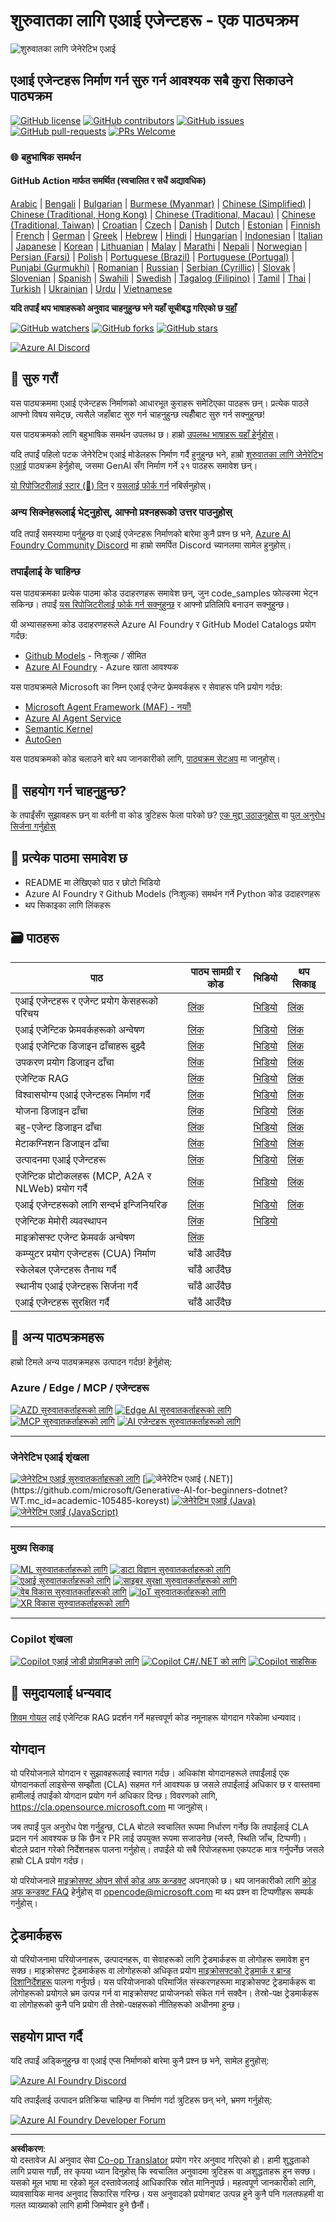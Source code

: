 <!--
CO_OP_TRANSLATOR_METADATA:
{
  "original_hash": "6a1ba0bd2cbfa4db17890fa34776225c",
  "translation_date": "2025-10-24T08:57:30+00:00",
  "source_file": "README.md",
  "language_code": "ne"
}
-->
# शुरुवातका लागि एआई एजेन्टहरू - एक पाठ्यक्रम

![शुरुवातका लागि जेनेरेटिभ एआई](../../translated_images/repo-thumbnailv2.06f4a48036fde647f6ba4eb19f5651babe59bb30e972748afb349e47725d7601.ne.png)

## एआई एजेन्टहरू निर्माण गर्न सुरु गर्न आवश्यक सबै कुरा सिकाउने पाठ्यक्रम

[![GitHub license](https://img.shields.io/github/license/microsoft/ai-agents-for-beginners.svg)](https://github.com/microsoft/ai-agents-for-beginners/blob/master/LICENSE?WT.mc_id=academic-105485-koreyst)
[![GitHub contributors](https://img.shields.io/github/contributors/microsoft/ai-agents-for-beginners.svg)](https://GitHub.com/microsoft/ai-agents-for-beginners/graphs/contributors/?WT.mc_id=academic-105485-koreyst)
[![GitHub issues](https://img.shields.io/github/issues/microsoft/ai-agents-for-beginners.svg)](https://GitHub.com/microsoft/ai-agents-for-beginners/issues/?WT.mc_id=academic-105485-koreyst)
[![GitHub pull-requests](https://img.shields.io/github/issues-pr/microsoft/ai-agents-for-beginners.svg)](https://GitHub.com/microsoft/ai-agents-for-beginners/pulls/?WT.mc_id=academic-105485-koreyst)
[![PRs Welcome](https://img.shields.io/badge/PRs-welcome-brightgreen.svg?style=flat-square)](http://makeapullrequest.com?WT.mc_id=academic-105485-koreyst)

### 🌐 बहुभाषिक समर्थन

#### GitHub Action मार्फत समर्थित (स्वचालित र सधैं अद्यावधिक)

[Arabic](../ar/README.md) | [Bengali](../bn/README.md) | [Bulgarian](../bg/README.md) | [Burmese (Myanmar)](../my/README.md) | [Chinese (Simplified)](../zh/README.md) | [Chinese (Traditional, Hong Kong)](../hk/README.md) | [Chinese (Traditional, Macau)](../mo/README.md) | [Chinese (Traditional, Taiwan)](../tw/README.md) | [Croatian](../hr/README.md) | [Czech](../cs/README.md) | [Danish](../da/README.md) | [Dutch](../nl/README.md) | [Estonian](../et/README.md) | [Finnish](../fi/README.md) | [French](../fr/README.md) | [German](../de/README.md) | [Greek](../el/README.md) | [Hebrew](../he/README.md) | [Hindi](../hi/README.md) | [Hungarian](../hu/README.md) | [Indonesian](../id/README.md) | [Italian](../it/README.md) | [Japanese](../ja/README.md) | [Korean](../ko/README.md) | [Lithuanian](../lt/README.md) | [Malay](../ms/README.md) | [Marathi](../mr/README.md) | [Nepali](./README.md) | [Norwegian](../no/README.md) | [Persian (Farsi)](../fa/README.md) | [Polish](../pl/README.md) | [Portuguese (Brazil)](../br/README.md) | [Portuguese (Portugal)](../pt/README.md) | [Punjabi (Gurmukhi)](../pa/README.md) | [Romanian](../ro/README.md) | [Russian](../ru/README.md) | [Serbian (Cyrillic)](../sr/README.md) | [Slovak](../sk/README.md) | [Slovenian](../sl/README.md) | [Spanish](../es/README.md) | [Swahili](../sw/README.md) | [Swedish](../sv/README.md) | [Tagalog (Filipino)](../tl/README.md) | [Tamil](../ta/README.md) | [Thai](../th/README.md) | [Turkish](../tr/README.md) | [Ukrainian](../uk/README.md) | [Urdu](../ur/README.md) | [Vietnamese](../vi/README.md)

**यदि तपाईं थप भाषाहरूको अनुवाद चाहनुहुन्छ भने यहाँ सूचीबद्ध गरिएको छ [यहाँ](https://github.com/Azure/co-op-translator/blob/main/getting_started/supported-languages.md)**

[![GitHub watchers](https://img.shields.io/github/watchers/microsoft/ai-agents-for-beginners.svg?style=social&label=Watch)](https://GitHub.com/microsoft/ai-agents-for-beginners/watchers/?WT.mc_id=academic-105485-koreyst)
[![GitHub forks](https://img.shields.io/github/forks/microsoft/ai-agents-for-beginners.svg?style=social&label=Fork)](https://GitHub.com/microsoft/ai-agents-for-beginners/network/?WT.mc_id=academic-105485-koreyst)
[![GitHub stars](https://img.shields.io/github/stars/microsoft/ai-agents-for-beginners.svg?style=social&label=Star)](https://GitHub.com/microsoft/ai-agents-for-beginners/stargazers/?WT.mc_id=academic-105485-koreyst)

[![Azure AI Discord](https://dcbadge.limes.pink/api/server/kzRShWzttr)](https://discord.gg/kzRShWzttr)


## 🌱 सुरु गरौं

यस पाठ्यक्रममा एआई एजेन्टहरू निर्माणको आधारभूत कुराहरू समेटिएका पाठहरू छन्। प्रत्येक पाठले आफ्नो विषय समेट्छ, त्यसैले जहाँबाट सुरु गर्न चाहनुहुन्छ त्यहीँबाट सुरु गर्न सक्नुहुन्छ!

यस पाठ्यक्रमको लागि बहुभाषिक समर्थन उपलब्ध छ। हाम्रो [उपलब्ध भाषाहरू यहाँ हेर्नुहोस्](../..)। 

यदि तपाईं पहिलो पटक जेनेरेटिभ एआई मोडेलहरू निर्माण गर्दै हुनुहुन्छ भने, हाम्रो [शुरुवातका लागि जेनेरेटिभ एआई](https://aka.ms/genai-beginners) पाठ्यक्रम हेर्नुहोस्, जसमा GenAI सँग निर्माण गर्ने २१ पाठहरू समावेश छन्।

[यो रिपोजिटरीलाई स्टार (🌟) दिन](https://docs.github.com/en/get-started/exploring-projects-on-github/saving-repositories-with-stars?WT.mc_id=academic-105485-koreyst) र [यसलाई फोर्क गर्न](https://github.com/microsoft/ai-agents-for-beginners/fork) नबिर्सनुहोस्।

### अन्य सिक्नेहरूलाई भेट्नुहोस्, आफ्नो प्रश्नहरूको उत्तर पाउनुहोस्

यदि तपाईं समस्यामा पर्नुहुन्छ वा एआई एजेन्टहरू निर्माणको बारेमा कुनै प्रश्न छ भने, [Azure AI Foundry Community Discord](https://aka.ms/ai-agents/discord) मा हाम्रो समर्पित Discord च्यानलमा सामेल हुनुहोस्।

### तपाईंलाई के चाहिन्छ 

यस पाठ्यक्रमका प्रत्येक पाठमा कोड उदाहरणहरू समावेश छन्, जुन code_samples फोल्डरमा भेट्न सकिन्छ। तपाईं [यस रिपोजिटरीलाई फोर्क गर्न सक्नुहुन्छ](https://github.com/microsoft/ai-agents-for-beginners/fork) र आफ्नो प्रतिलिपि बनाउन सक्नुहुन्छ।  

यी अभ्यासहरूमा कोड उदाहरणहरूले Azure AI Foundry र GitHub Model Catalogs प्रयोग गर्दछ:

- [Github Models](https://aka.ms/ai-agents-beginners/github-models) - निःशुल्क / सीमित
- [Azure AI Foundry](https://aka.ms/ai-agents-beginners/ai-foundry) - Azure खाता आवश्यक

यस पाठ्यक्रमले Microsoft का निम्न एआई एजेन्ट फ्रेमवर्कहरू र सेवाहरू पनि प्रयोग गर्दछ:

- [Microsoft Agent Framework (MAF) - नयाँ!](https://aka.ms/ai-agents-beginners/agent-framewrok)
- [Azure AI Agent Service](https://aka.ms/ai-agents-beginners/ai-agent-service)
- [Semantic Kernel](https://aka.ms/ai-agents-beginners/semantic-kernel)
- [AutoGen](https://aka.ms/ai-agents/autogen)


यस पाठ्यक्रमको कोड चलाउने बारे थप जानकारीको लागि, [पाठ्यक्रम सेटअप](./00-course-setup/README.md) मा जानुहोस्।

## 🙏 सहयोग गर्न चाहनुहुन्छ?

के तपाईंसँग सुझावहरू छन् वा वर्तनी वा कोड त्रुटिहरू फेला पारेको छ? [एक मुद्दा उठाउनुहोस्](https://github.com/microsoft/ai-agents-for-beginners/issues?WT.mc_id=academic-105485-koreyst) वा [पुल अनुरोध सिर्जना गर्नुहोस्](https://github.com/microsoft/ai-agents-for-beginners/pulls?WT.mc_id=academic-105485-koreyst)



## 📂 प्रत्येक पाठमा समावेश छ

- README मा लेखिएको पाठ र छोटो भिडियो
- Azure AI Foundry र Github Models (निःशुल्क) समर्थन गर्ने Python कोड उदाहरणहरू
- थप सिकाइका लागि लिंकहरू


## 🗃️ पाठहरू

| **पाठ**                                     | **पाठ्य सामग्री र कोड**                            | **भिडियो**                                                  | **थप सिकाइ**                                                                         |
|----------------------------------------------|----------------------------------------------------|------------------------------------------------------------|----------------------------------------------------------------------------------------|
| एआई एजेन्टहरू र एजेन्ट प्रयोग केसहरूको परिचय | [लिंक](./01-intro-to-ai-agents/README.md)          | [भिडियो](https://youtu.be/3zgm60bXmQk?si=z8QygFvYQv-9WtO1)  | [लिंक](https://aka.ms/ai-agents-beginners/collection?WT.mc_id=academic-105485-koreyst) |
| एआई एजेन्टिक फ्रेमवर्कहरूको अन्वेषण          | [लिंक](./02-explore-agentic-frameworks/README.md)  | [भिडियो](https://youtu.be/ODwF-EZo_O8?si=Vawth4hzVaHv-u0H)  | [लिंक](https://aka.ms/ai-agents-beginners/collection?WT.mc_id=academic-105485-koreyst) |
| एआई एजेन्टिक डिजाइन ढाँचाहरू बुझ्दै          | [लिंक](./03-agentic-design-patterns/README.md)     | [भिडियो](https://youtu.be/m9lM8qqoOEA?si=BIzHwzstTPL8o9GF)  | [लिंक](https://aka.ms/ai-agents-beginners/collection?WT.mc_id=academic-105485-koreyst) |
| उपकरण प्रयोग डिजाइन ढाँचा                    | [लिंक](./04-tool-use/README.md)                    | [भिडियो](https://youtu.be/vieRiPRx-gI?si=2z6O2Xu2cu_Jz46N)  | [लिंक](https://aka.ms/ai-agents-beginners/collection?WT.mc_id=academic-105485-koreyst) |
| एजेन्टिक RAG                                 | [लिंक](./05-agentic-rag/README.md)                 | [भिडियो](https://youtu.be/WcjAARvdL7I?si=gKPWsQpKiIlDH9A3)  | [लिंक](https://aka.ms/ai-agents-beginners/collection?WT.mc_id=academic-105485-koreyst) |
| विश्वासयोग्य एआई एजेन्टहरू निर्माण गर्दै      | [लिंक](./06-building-trustworthy-agents/README.md) | [भिडियो](https://youtu.be/iZKkMEGBCUQ?si=jZjpiMnGFOE9L8OK ) | [लिंक](https://aka.ms/ai-agents-beginners/collection?WT.mc_id=academic-105485-koreyst) |
| योजना डिजाइन ढाँचा                           | [लिंक](./07-planning-design/README.md)             | [भिडियो](https://youtu.be/kPfJ2BrBCMY?si=6SC_iv_E5-mzucnC)  | [लिंक](https://aka.ms/ai-agents-beginners/collection?WT.mc_id=academic-105485-koreyst) |
| बहु-एजेन्ट डिजाइन ढाँचा                      | [लिंक](./08-multi-agent/README.md)                 | [भिडियो](https://youtu.be/V6HpE9hZEx0?si=rMgDhEu7wXo2uo6g)  | [लिंक](https://aka.ms/ai-agents-beginners/collection?WT.mc_id=academic-105485-koreyst) |
| मेटाकग्निशन डिजाइन ढाँचा                     | [लिंक](./09-metacognition/README.md)               | [भिडियो](https://youtu.be/His9R6gw6Ec?si=8gck6vvdSNCt6OcF)  | [लिंक](https://aka.ms/ai-agents-beginners/collection?WT.mc_id=academic-105485-koreyst) |
| उत्पादनमा एआई एजेन्टहरू                      | [लिंक](./10-ai-agents-production/README.md)        | [भिडियो](https://youtu.be/l4TP6IyJxmQ?si=31dnhexRo6yLRJDl)  | [लिंक](https://aka.ms/ai-agents-beginners/collection?WT.mc_id=academic-105485-koreyst) |
| एजेन्टिक प्रोटोकलहरू (MCP, A2A र NLWeb) प्रयोग गर्दै | [लिंक](./11-agentic-protocols/README.md)           | [भिडियो](https://youtu.be/X-Dh9R3Opn8)                                 | [लिंक](https://aka.ms/ai-agents-beginners/collection?WT.mc_id=academic-105485-koreyst) |
| एआई एजेन्टहरूको लागि सन्दर्भ इन्जिनियरिङ            | [लिंक](./12-context-engineering/README.md)         | [भिडियो](https://youtu.be/F5zqRV7gEag)                                 | [लिंक](https://aka.ms/ai-agents-beginners/collection?WT.mc_id=academic-105485-koreyst) |
| एजेन्टिक मेमोरी व्यवस्थापन                      | [लिंक](./13-agent-memory/README.md)     |      [भिडियो](https://youtu.be/QrYbHesIxpw?si=vZkVwKrQ4ieCcIPx)                                                      |                                                                                        |
| माइक्रोसफ्ट एजेन्ट फ्रेमवर्क अन्वेषण                         | [लिंक](./14-microsoft-agent-framework/README.md)                            |                                                            |                                                                                        |
| कम्प्युटर प्रयोग एजेन्टहरू (CUA) निर्माण           | चाँडै आउँदैछ                            |                                                            |                                                                                        |
| स्केलेबल एजेन्टहरू तैनाथ गर्दै                    | चाँडै आउँदैछ                            |                                                            |                                                                                        |
| स्थानीय एआई एजेन्टहरू सिर्जना गर्दै                     | चाँडै आउँदैछ                               |                                                            |                                                                                        |
| एआई एजेन्टहरू सुरक्षित गर्दै                           | चाँडै आउँदैछ                               |                                                            |                                                                                        |

## 🎒 अन्य पाठ्यक्रमहरू

हाम्रो टिमले अन्य पाठ्यक्रमहरू उत्पादन गर्दछ! हेर्नुहोस्:

### Azure / Edge / MCP / एजेन्टहरू
[![AZD सुरुवातकर्ताहरूको लागि](https://img.shields.io/badge/AZD%20for%20Beginners-0078D4?style=for-the-badge&labelColor=E5E7EB&color=0078D4)](https://github.com/microsoft/AZD-for-beginners?WT.mc_id=academic-105485-koreyst)
[![Edge AI सुरुवातकर्ताहरूको लागि](https://img.shields.io/badge/Edge%20AI%20for%20Beginners-00B8E4?style=for-the-badge&labelColor=E5E7EB&color=00B8E4)](https://github.com/microsoft/edgeai-for-beginners?WT.mc_id=academic-105485-koreyst)
[![MCP सुरुवातकर्ताहरूको लागि](https://img.shields.io/badge/MCP%20for%20Beginners-009688?style=for-the-badge&labelColor=E5E7EB&color=009688)](https://github.com/microsoft/mcp-for-beginners?WT.mc_id=academic-105485-koreyst)
[![AI एजेन्टहरू सुरुवातकर्ताहरूको लागि](https://img.shields.io/badge/AI%20Agents%20for%20Beginners-00C49A?style=for-the-badge&labelColor=E5E7EB&color=00C49A)](https://github.com/microsoft/ai-agents-for-beginners?WT.mc_id=academic-105485-koreyst)

---

### जेनेरेटिभ एआई शृंखला
[![जेनेरेटिभ एआई सुरुवातकर्ताहरूको लागि](https://img.shields.io/badge/Generative%20AI%20for%20Beginners-8B5CF6?style=for-the-badge&labelColor=E5E7EB&color=8B5CF6)](https://github.com/microsoft/generative-ai-for-beginners?WT.mc_id=academic-105485-koreyst)
[![जेनेरेटिभ एआई (.NET)](https://img.shields.io/badge/Generative%20AI%20(.NET)-9333EA?style=for-the-badge&labelColor=E5E7EB&color=9333EA)](https://github.com/microsoft/Generative-AI-for-beginners-dotnet?WT.mc_id=academic-105485-koreyst)
[![जेनेरेटिभ एआई (Java)](https://img.shields.io/badge/Generative%20AI%20(Java)-C084FC?style=for-the-badge&labelColor=E5E7EB&color=C084FC)](https://github.com/microsoft/generative-ai-for-beginners-java?WT.mc_id=academic-105485-koreyst)
[![जेनेरेटिभ एआई (JavaScript)](https://img.shields.io/badge/Generative%20AI%20(JavaScript)-E879F9?style=for-the-badge&labelColor=E5E7EB&color=E879F9)](https://github.com/microsoft/generative-ai-with-javascript?WT.mc_id=academic-105485-koreyst)

---

### मुख्य सिकाइ
[![ML सुरुवातकर्ताहरूको लागि](https://img.shields.io/badge/ML%20for%20Beginners-22C55E?style=for-the-badge&labelColor=E5E7EB&color=22C55E)](https://aka.ms/ml-beginners?WT.mc_id=academic-105485-koreyst)
[![डाटा विज्ञान सुरुवातकर्ताहरूको लागि](https://img.shields.io/badge/Data%20Science%20for%20Beginners-84CC16?style=for-the-badge&labelColor=E5E7EB&color=84CC16)](https://aka.ms/datascience-beginners?WT.mc_id=academic-105485-koreyst)
[![एआई सुरुवातकर्ताहरूको लागि](https://img.shields.io/badge/AI%20for%20Beginners-A3E635?style=for-the-badge&labelColor=E5E7EB&color=A3E635)](https://aka.ms/ai-beginners?WT.mc_id=academic-105485-koreyst)
[![साइबर सुरक्षा सुरुवातकर्ताहरूको लागि](https://img.shields.io/badge/Cybersecurity%20for%20Beginners-F97316?style=for-the-badge&labelColor=E5E7EB&color=F97316)](https://github.com/microsoft/Security-101?WT.mc_id=academic-96948-sayoung)
[![वेब विकास सुरुवातकर्ताहरूको लागि](https://img.shields.io/badge/Web%20Dev%20for%20Beginners-EC4899?style=for-the-badge&labelColor=E5E7EB&color=EC4899)](https://aka.ms/webdev-beginners?WT.mc_id=academic-105485-koreyst)
[![IoT सुरुवातकर्ताहरूको लागि](https://img.shields.io/badge/IoT%20for%20Beginners-14B8A6?style=for-the-badge&labelColor=E5E7EB&color=14B8A6)](https://aka.ms/iot-beginners?WT.mc_id=academic-105485-koreyst)
[![XR विकास सुरुवातकर्ताहरूको लागि](https://img.shields.io/badge/XR%20Development%20for%20Beginners-38BDF8?style=for-the-badge&labelColor=E5E7EB&color=38BDF8)](https://github.com/microsoft/xr-development-for-beginners?WT.mc_id=academic-105485-koreyst)

---

### Copilot शृंखला
[![Copilot एआई जोडी प्रोग्रामिङको लागि](https://img.shields.io/badge/Copilot%20for%20AI%20Paired%20Programming-FACC15?style=for-the-badge&labelColor=E5E7EB&color=FACC15)](https://aka.ms/GitHubCopilotAI?WT.mc_id=academic-105485-koreyst)
[![Copilot C#/.NET को लागि](https://img.shields.io/badge/Copilot%20for%20C%23/.NET-FBBF24?style=for-the-badge&labelColor=E5E7EB&color=FBBF24)](https://github.com/microsoft/mastering-github-copilot-for-dotnet-csharp-developers?WT.mc_id=academic-105485-koreyst)
[![Copilot साहसिक](https://img.shields.io/badge/Copilot%20Adventure-FDE68A?style=for-the-badge&labelColor=E5E7EB&color=FDE68A)](https://github.com/microsoft/CopilotAdventures?WT.mc_id=academic-105485-koreyst)

## 🌟 समुदायलाई धन्यवाद

[शिवम गोयल](https://www.linkedin.com/in/shivam2003/) लाई एजेन्टिक RAG प्रदर्शन गर्ने महत्त्वपूर्ण कोड नमूनाहरू योगदान गरेकोमा धन्यवाद। 

## योगदान

यो परियोजनाले योगदान र सुझावहरूलाई स्वागत गर्दछ। अधिकांश योगदानहरूले तपाईंलाई एक योगदानकर्ता लाइसेन्स सम्झौता (CLA) सहमत गर्न आवश्यक छ जसले तपाईंलाई अधिकार छ र वास्तवमा हामीलाई तपाईंको योगदान प्रयोग गर्न अधिकार दिन्छ। विवरणको लागि, <https://cla.opensource.microsoft.com> मा जानुहोस्।

जब तपाईं पुल अनुरोध पेश गर्नुहुन्छ, CLA बोटले स्वचालित रूपमा निर्धारण गर्नेछ कि तपाईंलाई CLA प्रदान गर्न आवश्यक छ कि छैन र PR लाई उपयुक्त रूपमा सजाउनेछ (जस्तै, स्थिति जाँच, टिप्पणी)। बोटले प्रदान गरेको निर्देशनहरू पालना गर्नुहोस्। तपाईंले यो सबै रिपोजहरूमा एकपटक मात्र गर्नुपर्नेछ जसले हाम्रो CLA प्रयोग गर्दछ।

यो परियोजनाले [माइक्रोसफ्ट ओपन सोर्स कोड अफ कन्डक्ट](https://opensource.microsoft.com/codeofconduct/) अपनाएको छ। थप जानकारीको लागि [कोड अफ कन्डक्ट FAQ](https://opensource.microsoft.com/codeofconduct/faq/) हेर्नुहोस् वा [opencode@microsoft.com](mailto:opencode@microsoft.com) मा थप प्रश्न वा टिप्पणीहरू सम्पर्क गर्नुहोस्।

## ट्रेडमार्कहरू

यो परियोजनामा परियोजनाहरू, उत्पादनहरू, वा सेवाहरूको लागि ट्रेडमार्कहरू वा लोगोहरू समावेश हुन सक्छ। माइक्रोसफ्ट ट्रेडमार्कहरू वा लोगोहरूको अधिकृत प्रयोग [माइक्रोसफ्टको ट्रेडमार्क र ब्रान्ड दिशानिर्देशहरू](https://www.microsoft.com/legal/intellectualproperty/trademarks/usage/general) पालना गर्नुपर्छ। यस परियोजनाको परिमार्जित संस्करणहरूमा माइक्रोसफ्ट ट्रेडमार्कहरू वा लोगोहरूको प्रयोगले भ्रम उत्पन्न गर्न वा माइक्रोसफ्ट प्रायोजनको संकेत गर्न सक्दैन। तेस्रो-पक्ष ट्रेडमार्कहरू वा लोगोहरूको कुनै पनि प्रयोग ती तेस्रो-पक्षहरूको नीतिहरूको अधीनमा हुन्छ।

## सहयोग प्राप्त गर्दै

यदि तपाईं अड्किनुहुन्छ वा एआई एप्स निर्माणको बारेमा कुनै प्रश्न छ भने, सामेल हुनुहोस्:

[![Azure AI Foundry Discord](https://img.shields.io/badge/Discord-Azure_AI_Foundry_Community_Discord-blue?style=for-the-badge&logo=discord&color=5865f2&logoColor=fff)](https://aka.ms/foundry/discord)

यदि तपाईंलाई उत्पादन प्रतिक्रिया चाहिन्छ वा निर्माण गर्दा त्रुटिहरू छन् भने, भ्रमण गर्नुहोस्:

[![Azure AI Foundry Developer Forum](https://img.shields.io/badge/GitHub-Azure_AI_Foundry_Developer_Forum-blue?style=for-the-badge&logo=github&color=000000&logoColor=fff)](https://aka.ms/foundry/forum)

---

**अस्वीकरण**:  
यो दस्तावेज AI अनुवाद सेवा [Co-op Translator](https://github.com/Azure/co-op-translator) प्रयोग गरेर अनुवाद गरिएको हो। हामी शुद्धताको लागि प्रयास गर्छौं, तर कृपया ध्यान दिनुहोस् कि स्वचालित अनुवादमा त्रुटिहरू वा अशुद्धताहरू हुन सक्छ। यसको मूल भाषा मा रहेको मूल दस्तावेजलाई आधिकारिक स्रोत मानिनुपर्छ। महत्वपूर्ण जानकारीको लागि, व्यावसायिक मानव अनुवाद सिफारिस गरिन्छ। यस अनुवादको प्रयोगबाट उत्पन्न हुने कुनै पनि गलतफहमी वा गलत व्याख्याको लागि हामी जिम्मेवार हुने छैनौं।